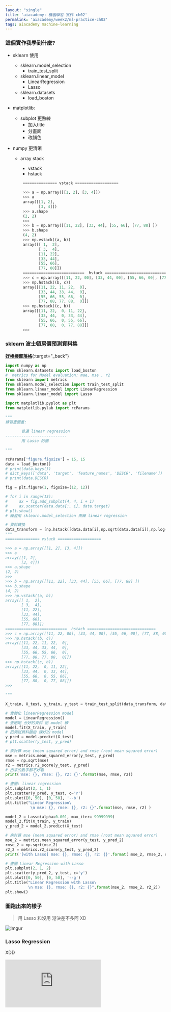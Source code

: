 ```yaml
---
layout: "single"
title: 'aiacademy: 機器學習-實作 ch02'
permalink: 'aiacademy/week2/ml-practice-ch02'
tags: aiacademy machine-learning
---
```


### 這個實作我學到什麼?
   
   - sklearn 使用
      - sklearn.model_selection 
         - train_test_split
      - sklearn.linear_model
         - LinearRegression
         - Lasso
      - sklearn.datasets
         - load_boston

  - matplotlib:
     - subplot 更熟練
        - 加入title
        - 分畫面
        - 改顏色
    
  
  - numpy 更清晰
    - array stack
        - vstack
        - hstack

        ~~~python
         =============== vstack ===================
         
         >>> a = np.array([[1, 2], [3, 4]])
         >>> a
         array([[1, 2],
                [3, 4]])
         >>> a.shape
         (2, 2)
         >>>
         >>> b = np.array([[11, 22], [33, 44], [55, 66], [77, 88] ])
         >>> b.shape
         (4, 2)
         >>> np.vstack((a, b))
         array([[ 1,  2],
                [ 3,  4],
                [11, 22],
                [33, 44],
                [55, 66],
                [77, 88]])
         ===========================  hstack ============================== 
         >>> c = np.array([[11, 22, 00], [33, 44, 00], [55, 66, 00], [77, 88, 00] ])
         >>> np.hstack((b, c))
         array([[11, 22, 11, 22,  0],
                [33, 44, 33, 44,  0],
                [55, 66, 55, 66,  0],
                [77, 88, 77, 88,  0]])
         >>> np.hstack((c, b))
         array([[11, 22,  0, 11, 22],
                [33, 44,  0, 33, 44],
                [55, 66,  0, 55, 66],
                [77, 88,  0, 77, 88]])
         >>>
        ~~~



### sklearn 波士頓房價預測資料集

[__好棒棒部落格__](https://medium.com/@haydar_ai/learning-data-science-day-9-linear-regression-on-boston-housing-dataset-cd62a80775ef){:target="_back"}

~~~python
import numpy as np
from sklearn.datasets import load_boston
#  metrics for Model evaluation: mae, mse , r2
from sklearn import metrics
from sklearn.model_selection import train_test_split
from sklearn.linear_model import LinearRegression
from sklearn.linear_model import Lasso

import matplotlib.pyplot as plt
from matplotlib.pylab import rcParams

"""
練習畫圖畫:
  
       普通 linear regression
---------------------------
       用 Lasso 的圖

"""

rcParams['figure.figsize'] = 15, 15
data = load_boston()
# print(data.keys())
# dict_keys(['data', 'target', 'feature_names', 'DESCR', 'filename'])
# print(data.DESCR)

fig = plt.figure(1, figsize=(12, 12))

# for i in range(13):
#     ax = fig.add_subplot(4, 4, i + 1)
#     ax.scatter(data.data[:, i], data.target)
# plt.show()
# 練習用 sklearn.model_selection 來練 linear regression

# 資料轉換
data_transform = [np.hstack([data.data[i],np.sqrt(data.data[i]),np.log(data.data[i]+1)]) for i in range(len(data.data))]
"""
=============== vstack ===================

>>> a = np.array([[1, 2], [3, 4]])
>>> a
array([[1, 2],
       [3, 4]])
>>> a.shape
(2, 2)
>>>
>>> b = np.array([[11, 22], [33, 44], [55, 66], [77, 88] ])
>>> b.shape
(4, 2)
>>> np.vstack((a, b))
array([[ 1,  2],
       [ 3,  4],
       [11, 22],
       [33, 44],
       [55, 66],
       [77, 88]])
===========================  hstack ============================== 
>>> c = np.array([[11, 22, 00], [33, 44, 00], [55, 66, 00], [77, 88, 00] ])
>>> np.hstack((b, c))
array([[11, 22, 11, 22,  0],
       [33, 44, 33, 44,  0],
       [55, 66, 55, 66,  0],
       [77, 88, 77, 88,  0]])
>>> np.hstack((c, b))
array([[11, 22,  0, 11, 22],
       [33, 44,  0, 33, 44],
       [55, 66,  0, 55, 66],
       [77, 88,  0, 77, 88]])
>>>

"""

X_train, X_test, y_train, y_test = train_test_split(data_transform, data.target, test_size= 0.33, random_state= 5, shuffle=True)

# 實體化 linearRegression model
model = LinearRegression()
# 丟剛剛 分好的資料 給 model 練
model.fit(X_train, y_train)
# 把測試資料餵給 練好的 model
y_pred = model.predict(X_test)
# plt.scatter(y_test, y_pred)

# 來計算 mse (mean squared error) and rmse (root mean squared error)
mse = metrics.mean_squared_error(y_test, y_pred)
rmse = np.sqrt(mse)
r2 = metrics.r2_score(y_test, y_pred)
# 出來的數字都不好看
print('mse: {}, rmse: {}, r2: {}'.format(mse, rmse, r2))

# 畫圖: linear regression
plt.subplot(2, 1, 1)
plt.scatter(y_pred, y_test, c='r')
plt.plot([0, 50], [0, 50], '--b')
plt.title("Linear Regression\
           \n mse: {}, rmse: {}, r2: {}".format(mse, rmse, r2) )

model_2 = Lasso(alpha=0.001, max_iter= 99999999)
model_2.fit(X_train, y_train)
y_pred_2 = model_2.predict(X_test)

# 來計算 mse (mean squared error) and rmse (root mean squared error)
mse_2 = metrics.mean_squared_error(y_test, y_pred_2)
rmse_2 = np.sqrt(mse_2)
r2_2 = metrics.r2_score(y_test, y_pred_2)
print('[with Lasso] mse: {}, rmse: {}, r2: {}'.format( mse_2, rmse_2, r2_2 ))

# 畫圖 Linear Regression with Lasso
plt.subplot(2, 1, 2)
plt.scatter(y_pred_2, y_test, c='y')
plt.plot([0, 50], [0, 50], '--g')
plt.title("Linear Regression with Lasso\
          \n mse: {}, rmse: {}, r2: {}".format(mse_2, rmse_2, r2_2))
plt.show()
~~~

### 圖跑出來的樣子

> 用 Lasso 和沒用 港決差不多阿 XD

![Imgur](https://i.imgur.com/yRtZpt7.gif)

### Lasso Regression

 XDD

<iframe src="https://www.youtube.com/embed/NGf0voTMlcs" frameborder="0" allow="accelerometer; autoplay; encrypted-media; gyroscope; picture-in-picture" allowfullscreen></iframe>